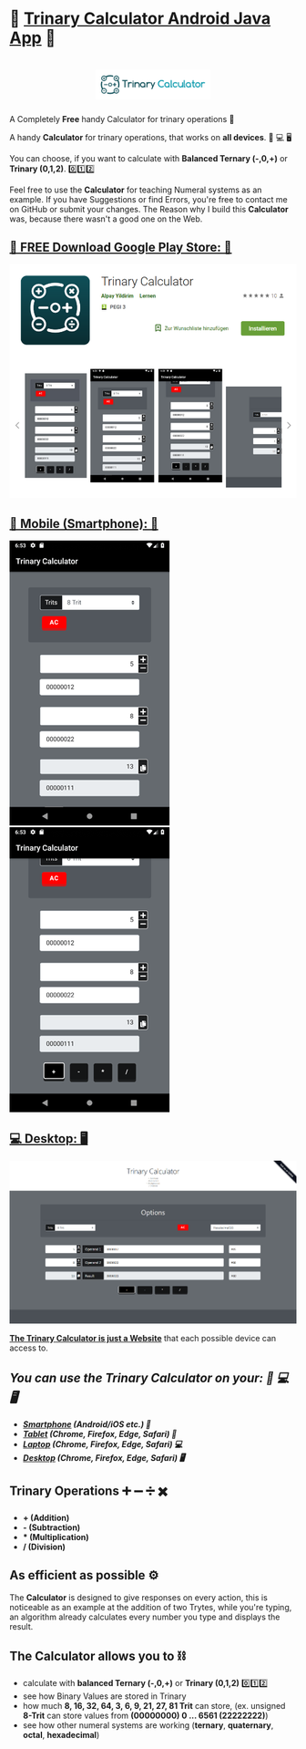 # 📱 [Trinary Calculator Android Java App](https://play.google.com/store/apps/details?id=com.trinarycalculator.ayidouble.trinarycalculator.app) 📱

<h1 align=center>
<img src="Images/logo-horizontal.png" width=40%>
</h1>

A Completely **Free** handy Calculator for trinary operations 📱

A handy **Calculator** for trinary operations, that works on **all devices**. 📱 💻 🖥

You can choose, if you want to calculate with **Balanced Ternary (-,0,+)** or **Trinary (0,1,2)**. 0️⃣1️⃣2️⃣ 

Feel free to use the **Calculator** for teaching Numeral systems as an example.
If you have Suggestions or find Errors, you're free to contact me on GitHub or submit your changes.
The Reason why I build this **Calculator** was, because there wasn't a good one on the Web.

## [📱 FREE Download Google Play Store: 📱](https://play.google.com/store/apps/details?id=com.trinarycalculator.ayidouble.trinarycalculator.app)
![Free Google Play Store Trinary Calculator Addition Subtraction Multiplication Division NOT AND OR XOR Mobile (Smartphone)](Images/Trinary-Calculator-Google-Play.png)

## [📱 Mobile (Smartphone): 📱](https://ayidouble.github.io/Trinary-Calculator-JavaScript)
![Trinary Calculator Addition Subtraction Multiplication Division NOT AND OR XOR Mobile (Smartphone)](Images/Trinary-Calculator-Android_1.png)
![Trinary Calculator Addition Subtraction Multiplication Division NOT AND OR XOR Mobile (Smartphone)](Images/Trinary-Calculator-Android_2.png)

## [💻 Desktop: 🖥](https://ayidouble.github.io/Trinary-Calculator-JavaScript)
![Trinary Calculator Addition Subtraction Multiplication Division NOT AND OR XOR](Images/Trinary-Calculator-v1-Image.png)

**[The Trinary Calculator is just a Website](https://ayidouble.github.io/Trinary-Calculator-JavaScript)** that each possible device can access to.</br>
## ***You can use the Trinary Calculator on your: 📱 💻 🖥***
- ***[Smartphone](https://ayidouble.github.io/Trinary-Calculator-JavaScript) (Android/iOS etc.) 📱***
- ***[Tablet](https://ayidouble.github.io/Trinary-Calculator-JavaScript) (Chrome, Firefox, Edge, Safari) 📱***
- ***[Laptop](https://ayidouble.github.io/Trinary-Calculator-JavaScript) (Chrome, Firefox, Edge, Safari) 💻***
- ***[Desktop](https://ayidouble.github.io/Trinary-Calculator-JavaScript) (Chrome, Firefox, Edge, Safari) 🖥***

## Trinary Operations ➕ ➖ ➗ ✖️

- **\+ (Addition)**
- **\- (Subtraction)**
- **\* (Multiplication)**
- **\/ (Division)**

## As efficient as possible ⚙️

The **Calculator** is designed to give responses on every action,
this is noticeable as an example at the addition of two Trytes,
while you're typing, an algorithm already calculates every number you type and displays the result.

## The Calculator allows you to ⛓

- calculate with **balanced Ternary (-,0,+)** or **Trinary (0,1,2)** 0️⃣1️⃣2️⃣ 
- see how Binary Values are stored in Trinary
- how much **8, 16, 32, 64, 3, 6, 9, 21, 27, 81 Trit** can store, (ex. unsigned **8-Trit** can store values from **(00000000) 0 ... 6561 (22222222)**)
- see how other numeral systems are working (**ternary**, **quaternary**, **octal**, **hexadecimal**)
